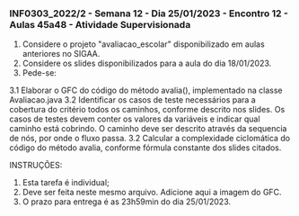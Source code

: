 ### INF0303_2022/2 - Semana 12 - Dia 25/01/2023 - Encontro 12 - Aulas 45a48 - Atividade Supervisionada

1. Considere o projeto "avaliacao_escolar" disponibilizado em aulas anteriores no SIGAA.
2. Considere os slides disponibilizados para a aula do dia 18/01/2023.
3. Pede-se:

  3.1 Elaborar o GFC do código do método avalia(), implementado na classe Avaliacao.java
  3.2 Identificar os casos de teste necessários para a cobertura do critério todos os caminhos, conforme descrito nos slides. Os casos de testes devem conter os valores da variáveis e indicar qual caminho está cobrindo. O caminho deve ser descrito através da sequencia de nós, por onde o fluxo passa.
  3.2 Calcular a complexidade ciclomática do código do método avalia, conforme fórmula constante dos slides citados.


INSTRUÇÕES:
1. Esta tarefa é individual;
2. Deve ser feita neste mesmo arquivo. Adicione aqui a imagem do GFC.
2. O prazo para entrega é as 23h59min do dia 25/01/2023.
